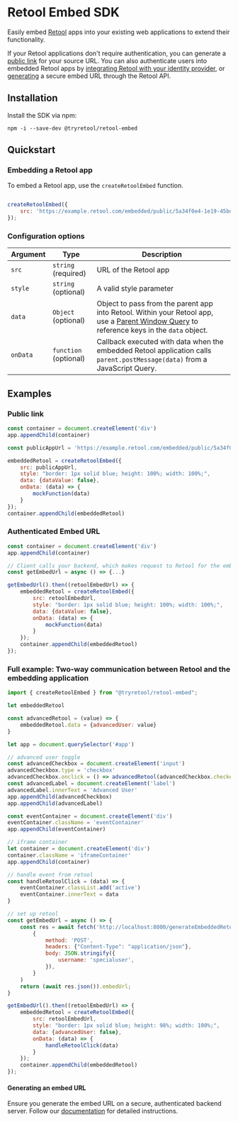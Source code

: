 # Retool Embed SDK

Easily embed [Retool](https://retool.com) apps into your existing web applications to extend their functionality. 

If your Retool applications don't require authentication, you can generate a [public link](https://docs.retool.com/apps/web/guides/embed-apps) for your source URL. You can also authenticate users into embedded Retool apps by [integrating Retool with your identity provider](https://docs.retool.com/apps/web/guides/embed-apps#sso), or [generating](https://docs.retool.com/apps/external/quickstarts/embed#authentication-flow) a secure embed URL through the Retool API. 

## Installation

Install the SDK via npm:

`npm -i --save-dev @tryretool/retool-embed`

## Quickstart

### Embedding a Retool app

To embed a Retool app, use the `createRetoolEmbed` function.

```JavaScript

createRetoolEmbed({
    src: 'https://example.retool.com/embedded/public/5a34f0e4-1e19-45bd-9d0f-9612d42eed17',
});

```

### Configuration options


| Argument    | Type                | Description              |
|-------------|---------------------|--------------------------|
| `src`       | `string` (required) | URL of the Retool app    |
| `style`     | `string` (optional) | A valid style parameter  |
| `data`      | `Object` (optional) | Object to pass from the parent app into Retool. Within your Retool app, use a [Parent Window Query](https://docs.retool.com/apps/web/guides/embed-apps#pass-data-to-an-embedded-app) to reference keys in the `data` object. |
| `onData`    | `function` (optional) | Callback executed with data when the embedded Retool application calls `parent.postMessage(data)` from a JavaScript Query. | 

## Examples

### Public link 

```JavaScript
const container = document.createElement('div')
app.appendChild(container)

const publicAppUrl = 'https://example.retool.com/embedded/public/5a34f0e4-1e19-45bd-9d0f-9612d42eed17'

embeddedRetool = createRetoolEmbed({
    src: publicAppUrl,
    style: "border: 1px solid blue; height: 100%; width: 100%;",
    data: {dataValue: false},
    onData: (data) => {
        mockFunction(data)
    }
});
container.appendChild(embeddedRetool)
```

### Authenticated Embed URL 

```JavaScript
const container = document.createElement('div')
app.appendChild(container)

// Client calls your backend, which makes request to Retool for the embed URL.
const getEmbedUrl = async () => {...}

getEmbedUrl().then((retoolEmbedUrl) => {
    embeddedRetool = createRetoolEmbed({
        src: retoolEmbedUrl,
        style: "border: 1px solid blue; height: 100%; width: 100%;",
        data: {dataValue: false},
        onData: (data) => {
            mockFunction(data)
        }
    });
    container.appendChild(embeddedRetool)
});
```


### Full example: Two-way communication between Retool and the embedding application

```JavaScript
import { createRetoolEmbed } from "@tryretool/retool-embed";

let embeddedRetool

const advancedRetool = (value) => {
    embeddedRetool.data = {advancedUser: value}
}

let app = document.querySelector('#app')

// advanced user toggle 
const advancedCheckbox = document.createElement('input')
advancedCheckbox.type = 'checkbox'
advancedCheckbox.onclick = () => advancedRetool(advancedCheckbox.checked)
const advancedLabel = document.createElement('label')
advancedLabel.innerText = 'Advanced User'
app.appendChild(advancedCheckbox)
app.appendChild(advancedLabel)

const eventContainer = document.createElement('div')
eventContainer.className = 'eventContainer'
app.appendChild(eventContainer)

// iframe container
let container = document.createElement('div')
container.className = 'iframeContainer'
app.appendChild(container)

// handle event from retool
const handleRetoolClick = (data) => {
    eventContainer.classList.add('active')
    eventContainer.innerText = data
}

// set up retool
const getEmbedUrl = async () => {
    const res = await fetch('http://localhost:8000/generateEmbeddedRetoolURL', 
        {
            method: 'POST',
            headers: {"Content-Type": "application/json"},
            body: JSON.stringify({
                username: 'specialuser',
            }),
        }
    ) 
    return (await res.json()).embedUrl;
}

getEmbedUrl().then((retoolEmbedUrl) => {
    embeddedRetool = createRetoolEmbed({
        src: retoolEmbedUrl,
        style: "border: 1px solid blue; height: 98%; width: 100%;",
        data: {advancedUser: false},
        onData: (data) => {
            handleRetoolClick(data)
        }
    });
    container.appendChild(embeddedRetool)
});

```

#### Generating an embed URL 

Ensure you generate the embed URL on a secure, authenticated backend server. Follow our [documentation](https://docs.retool.com/apps/external/quickstarts/embed#3-create-an-embed-url) for detailed instructions.
